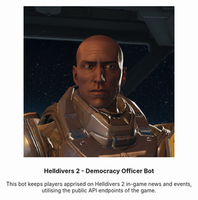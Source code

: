 <div align="center">
  <a href="https://github.com/Sorahawk/democracy-officer-bot/">
    <img src="images/democracy-officer.jpg" alt="Project Logo" width="400" height="400">
  </a>
  <h3 align="center">Helldivers 2 - Democracy Officer Bot</h3>
  <p align="center">
    This bot keeps players apprised on Helldivers 2 in-game news and events, utilising the public API endpoints of the game.
  </p>
</div>
